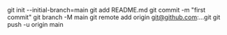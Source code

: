 git init --initial-branch=main
git add README.md
git commit -m "first commit"
git branch -M main
git remote add origin git@github.com:...git
git push -u origin main